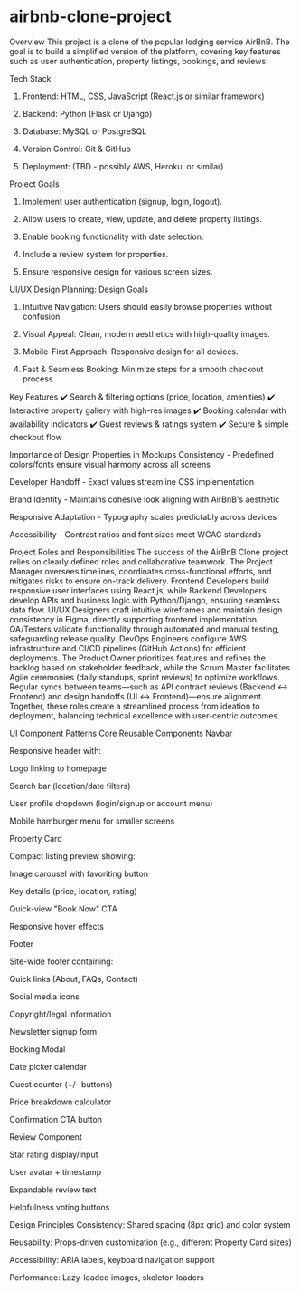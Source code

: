 # airbnb-clone-project
Overview
This project is a clone of the popular lodging service AirBnB. The goal is to build a simplified version of the platform, covering key features such as user authentication, property listings, bookings, and reviews.

Tech Stack
1. Frontend: HTML, CSS, JavaScript (React.js or similar framework)

2. Backend: Python (Flask or Django)

3. Database: MySQL or PostgreSQL

4. Version Control: Git & GitHub

5. Deployment: (TBD - possibly AWS, Heroku, or similar)

Project Goals
1. Implement user authentication (signup, login, logout).

2. Allow users to create, view, update, and delete property listings.

3. Enable booking functionality with date selection.

4. Include a review system for properties.

5. Ensure responsive design for various screen sizes.

UI/UX Design Planning:
Design Goals
1. Intuitive Navigation: Users should easily browse properties without confusion.

2. Visual Appeal: Clean, modern aesthetics with high-quality images.

3. Mobile-First Approach: Responsive design for all devices.

4. Fast & Seamless Booking: Minimize steps for a smooth checkout process.

Key Features
✔️ Search & filtering options (price, location, amenities)
✔️ Interactive property gallery with high-res images
✔️ Booking calendar with availability indicators
✔️ Guest reviews & ratings system
✔️ Secure & simple checkout flow

Importance of Design Properties in Mockups
Consistency - Predefined colors/fonts ensure visual harmony across all screens

Developer Handoff - Exact values streamline CSS implementation

Brand Identity - Maintains cohesive look aligning with AirBnB's aesthetic

Responsive Adaptation - Typography scales predictably across devices

Accessibility - Contrast ratios and font sizes meet WCAG standards


Project Roles and Responsibilities
The success of the AirBnB Clone project relies on clearly defined roles and collaborative teamwork. The Project Manager oversees timelines, coordinates cross-functional efforts, and mitigates risks to ensure on-track delivery. Frontend Developers build responsive user interfaces using React.js, while Backend Developers develop APIs and business logic with Python/Django, ensuring seamless data flow. UI/UX Designers craft intuitive wireframes and maintain design consistency in Figma, directly supporting frontend implementation. QA/Testers validate functionality through automated and manual testing, safeguarding release quality. DevOps Engineers configure AWS infrastructure and CI/CD pipelines (GitHub Actions) for efficient deployments. The Product Owner prioritizes features and refines the backlog based on stakeholder feedback, while the Scrum Master facilitates Agile ceremonies (daily standups, sprint reviews) to optimize workflows. Regular syncs between teams—such as API contract reviews (Backend ↔ Frontend) and design handoffs (UI ↔ Frontend)—ensure alignment. Together, these roles create a streamlined process from ideation to deployment, balancing technical excellence with user-centric outcomes.


UI Component Patterns
Core Reusable Components
Navbar

Responsive header with:

Logo linking to homepage

Search bar (location/date filters)

User profile dropdown (login/signup or account menu)

Mobile hamburger menu for smaller screens

Property Card

Compact listing preview showing:

Image carousel with favoriting button

Key details (price, location, rating)

Quick-view "Book Now" CTA

Responsive hover effects

Footer

Site-wide footer containing:

Quick links (About, FAQs, Contact)

Social media icons

Copyright/legal information

Newsletter signup form

Booking Modal

Date picker calendar

Guest counter (+/- buttons)

Price breakdown calculator

Confirmation CTA button

Review Component

Star rating display/input

User avatar + timestamp

Expandable review text

Helpfulness voting buttons

Design Principles
Consistency: Shared spacing (8px grid) and color system

Reusability: Props-driven customization (e.g., different Property Card sizes)

Accessibility: ARIA labels, keyboard navigation support

Performance: Lazy-loaded images, skeleton loaders

